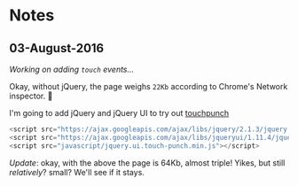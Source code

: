 Notes
=====

## 03-August-2016

*Working on adding `touch` events…*

Okay, without jQuery, the page weighs `22Kb` according to Chrome's Network inspector. :tada:

I'm going to add jQuery and jQuery UI to try out [touchpunch](http://touchpunch.furf.com)   

  ```javascript
  <script src="https://ajax.googleapis.com/ajax/libs/jquery/2.1.3/jquery.min.js"></script>
  <script src="https://ajax.googleapis.com/ajax/libs/jqueryui/1.11.4/jquery-ui.min.js"></script>
  <script src="javascript/jquery.ui.touch-punch.min.js"></script>
  ```

_Update_: okay, with the above the page is 64Kb, almost triple! Yikes, but still _relatively_? small? We'll see if it stays.
